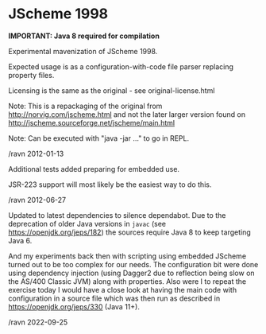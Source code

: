 # JScheme 1998

**IMPORTANT:  Java 8 required for compilation**

Experimental mavenization of JScheme 1998. 

Expected usage is as a configuration-with-code file parser
replacing property files. 

Licensing is the same as the original - see original-license.html

Note:  This is a repackaging of the original from <http://norvig.com/jscheme.html>
and not the later larger version found on <http://jscheme.sourceforge.net/jscheme/main.html>


Note:  Can be executed with "java -jar ..." to go in REPL.

/ravn 2012-01-13

Additional tests added preparing for embedded use.

JSR-223 support will most likely be the easiest way to do this.

/ravn 2012-06-27

Updated to latest dependencies to silence dependabot.  Due to the deprecation
of older Java versions in `javac` (see <https://openjdk.org/jeps/182>) the sources
require Java 8 to keep targeting Java 6.

And my experiments back then with scripting using embedded JScheme turned out
to be too complex for our needs.  The configuration bit were done using 
dependency injection (using Dagger2 due to reflection being slow on the AS/400 Classic
JVM) along with properties.   Also were I to repeat the exercise today I 
would have a close look at having the main code with configuration in a source
file which was then run as described in <https://openjdk.org/jeps/330> (Java 11+).


/ravn 2022-09-25